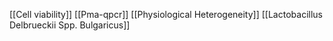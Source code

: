 [[Cell viability]]
[[Pma-qpcr]]
[[Physiological Heterogeneity]]
[[Lactobacillus Delbrueckii Spp. Bulgaricus]]
